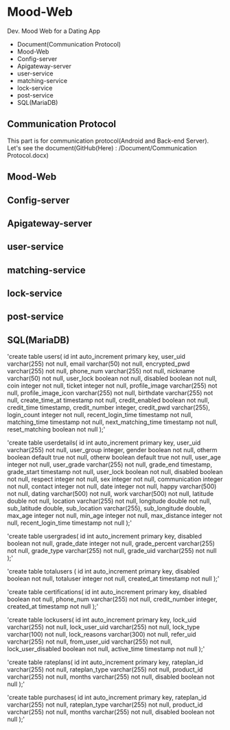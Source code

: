 # Mood-Web
Dev. Mood Web for a Dating App

* Document(Communication Protocol)
* Mood-Web
* Config-server
* Apigateway-server
* user-service
* matching-service
* lock-service
* post-service
* SQL(MariaDB)


## Communication Protocol
This part is for communication protocol(Android and Back-end Server). Let's see the document(GitHub(Here) : /Document/Communication Protocol.docx)

## Mood-Web


## Config-server


## Apigateway-server


## user-service


## matching-service


## lock-service


## post-service


## SQL(MariaDB)


'create table users( 
id int auto_increment primary key,
user_uid varchar(255) not null,
email varchar(50) not null, 
encrypted_pwd varchar(255) not null, 
phone_num varchar(255) not null, 
nickname varchar(50) not null, 
user_lock boolean not null, 
disabled boolean not null, 
coin integer not null, 
ticket integer not null, 
profile_image varchar(255) not null, 
profile_image_icon varchar(255) not null, 
birthdate varchar(255) not null, 
create_time_at timestamp not null, 
credit_enabled boolean not null, 
credit_time timestamp,
credit_number integer, 
credit_pwd varchar(255), 
login_count integer not null, 
recent_login_time timestamp not null, 
matching_time timestamp not null, 
next_matching_time timestamp not null, 
reset_matching boolean not null
);'

'create table userdetails(
id int auto_increment primary key, 
user_uid varchar(255) not null, user_group integer, 
gender boolean not null, 
otherm boolean default true not null, 
otherw boolean default true not null, 
user_age integer not null, 
user_grade varchar(255) not null, 
grade_end timestamp, 
grade_start timestamp not null, 
user_lock boolean not null, 
disabled boolean not null, 
respect integer not null, 
sex integer not null, 
communication integer not null, 
contact integer not null, 
date integer not null, 
happy varchar(500) not null, 
dating varchar(500) not null, 
work varchar(500) not null, 
latitude double not null, 
location varchar(255) not null, 
longitude double not null, 
sub_latitude double, 
sub_location varchar(255), 
sub_longitude double, 
max_age integer not null, 
min_age integer not null, 
max_distance integer not null, 
recent_login_time timestamp not null
);'

'create table usergrades(
id int auto_increment primary key,
disabled boolean not null, 
grade_date integer not null, 
grade_percent varchar(255) not null, 
grade_type varchar(255) not null, 
grade_uid varchar(255) not null
);'

'create table totalusers (
id int auto_increment primary key,
disabled boolean not null, 
totaluser integer not null,
created_at timestamp not null
);'

'create table certifications(
id int auto_increment primary key, 
disabled boolean not null, 
phone_num varchar(255) not null, 
credit_number integer, 
created_at timestamp not null
);'

'create table lockusers(
id int auto_increment primary key, 
lock_uid varchar(255) not null,
lock_user_uid varchar(255) not null,
lock_type varchar(100) not null,
lock_reasons varchar(300) not null,
refer_uid varchar(255) not null,
from_user_uid varchar(255) not null,
lock_user_disabled boolean not null, 
active_time timestamp not null
);'

'create table rateplans(
id int auto_increment primary key,
rateplan_id varchar(255) not null,
rateplan_type varchar(255) not null, 
product_id varchar(255) not null, 
months varchar(255) not null,
disabled boolean not null
);'

'create table purchases(
id int auto_increment primary key,
rateplan_id varchar(255) not null,
rateplan_type varchar(255) not null, 
product_id varchar(255) not null, 
months varchar(255) not null,
disabled boolean not null
);'
